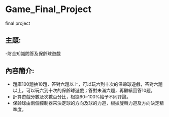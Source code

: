 # Game_Final_Project
final project
## 主題:
-財金知識問答及保齡球遊戲

## 內容簡介:
- 題庫100題抽10題，答對六題以上，可以玩六到十次的保齡球遊戲，答對六題以上，可以玩六到十次的保齡球遊戲；答對未滿六題，再繼續回答10題。
- 計算遊戲分數及次數百分比，根據60~100%給予不同評論。
- 保齡球由兩個控制器來決定球的方向及球的力道，根據旋轉力道及方向決定精準度。
